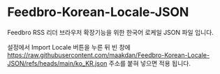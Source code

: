 # Feedbro-Korean-Locale-JSON
Feedbro RSS 리더 브라우저 확장기능을 위한 한국어 로케일 JSON 파일 입니다.

설정에서 Import Locale 버튼을 누른 뒤 빈 창에 https://raw.githubusercontent.com/maakdan/Feedbro-Korean-Locale-JSON/refs/heads/main/ko_KR.json 주소를 붙혀 넣으면 적용 됩니다.
